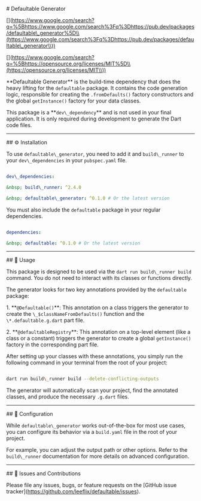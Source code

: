 \# Defaultable Generator



\[](https://www.google.com/search?q=%5Bhttps://www.google.com/search%3Fq%3Dhttps://pub.dev/packages/defaultable\_generator%5D\\(https://www.google.com/search%3Fq%3Dhttps://pub.dev/packages/defaultable\_generator\\))

\[](https://www.google.com/search?q=%5Bhttps://opensource.org/licenses/MIT%5D\\(https://opensource.org/licenses/MIT\\))



\*\*Defaultable Generator\*\* is the build-time dependency that does the heavy lifting for the `defaultable` package. It contains the code generation logic, responsible for creating the `.fromDefaults()` factory constructors and the global `getInstance()` factory for your data classes.



This package is a \*\*`dev\_dependency`\*\* and is not used in your final application. It is only required during development to generate the Dart code files.



-----



\## ⚙️ Installation



To use `defaultable\_generator`, you need to add it and `build\_runner` to your `dev\_dependencies` in your `pubspec.yaml` file.



```yaml

dev\_dependencies:

&nbsp; build\_runner: ^2.4.0

&nbsp; defaultable\_generator: ^0.1.0 # Or the latest version

```



You must also include the `defaultable` package in your regular dependencies.



```yaml

dependencies:

&nbsp; defaultable: ^0.1.0 # Or the latest version

```



-----



\## 🚀 Usage



This package is designed to be used via the `dart run build\_runner build` command. You do not need to interact with its classes or functions directly.



The generator looks for two key annotations provided by the `defaultable` package:



1\.  \*\*`@Defaultable()`\*\*: This annotation on a class triggers the generator to create the `\_$classNameFromDefaults()` function and the `\*.defaultable.g.dart` part file.



2\.  \*\*`@defaultableRegistry`\*\*: This annotation on a top-level element (like a class or a constant) triggers the generator to create a global `getInstance()` factory in the corresponding part file.



After setting up your classes with these annotations, you simply run the following command in your terminal from the root of your project:



```bash

dart run build\_runner build --delete-conflicting-outputs

```



The generator will automatically scan your project, find the annotated classes, and produce the necessary `.g.dart` files.



-----



\## 🚧 Configuration



While `defaultable\_generator` works out-of-the-box for most use cases, you can configure its behavior via a `build.yaml` file in the root of your project.



For example, you can adjust the output path or other options. Refer to the `build\_runner` documentation for more details on advanced configuration.



-----



\## 🐛 Issues and Contributions



Please file any issues, bugs, or feature requests on the \[GitHub issue tracker](https://github.com/leeflix/defaultable/issues).

